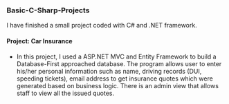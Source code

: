 ### Basic-C-Sharp-Projects
I have finished a small project coded with C# and .NET framework.
#### Project: Car Insurance
- In this project, I used a ASP.NET MVC and Entity Framework to build a Database-First approached database. The program allows user to enter his/her personal information such as name, driving records (DUI, speeding tickets), email address to get insurance quotes which were generated based on business logic. There is an admin view that allows staff to view all the issued quotes.
